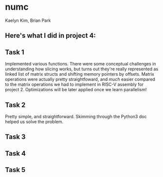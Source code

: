 # numc
Kaelyn Kim, Brian Park

Here's what I did in project 4:
-

## Task 1
Implemented various functions. There were some conceptual challenges in understanding how slicing works, but turns out they're really represented as linked list of matrix structs and shifting memory pointers by offsets. Matrix operations were actually pretty straightfoward, and *much* easier compared to the matrix operations we had to implement in RISC-V assembly for project 2. Optimizations will be later applied once we learn parallelism!

## Task 2
Pretty simple, and straightforward. Skimming through the Python3 doc helped us solve the problem.

## Task 3

## Task 4

## Task 5